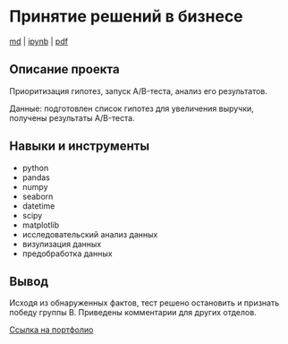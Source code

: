 # Принятие решений в бизнесе

[md](https://github.com/F-Sergei/Portfolio_yandex_practicum_-_data_analyst/blob/main/05.%20Принятие%20решений%20в%20бизнесе/Decision_making_in_business.md/Decision_making_in_business.md)  |  [ipynb](https://github.com/F-Sergei/Portfolio_yandex_practicum_-_data_analyst/blob/main/05.%20Принятие%20решений%20в%20бизнесе/Decision_making_in_business.ipynb)  |  [pdf](https://github.com/F-Sergei/Portfolio_yandex_practicum_-_data_analyst/blob/main/05.%20Принятие%20решений%20в%20бизнесе/Decision_making_in_business.pdf)

## Описание проекта

Приоритизация гипотез, запуск A/B-теста, анализ его результатов. 

Данные: подготовлен список гипотез для увеличения выручки, получены результаты A/B-теста. 

## Навыки и инструменты

- python
- pandas
- numpy
- seaborn
- datetime
- scipy
- matplotlib
- исследовательский анализ данных
- визулизация данных 
- предобработка данных


## Вывод

Исходя из обнаруженных фактов, тест решено остановить и признать победу группы B. Приведены комментарии для других отделов.

[Ссылка на портфолио](https://github.com/F-Sergei/Portfolio_for_data_analyst/tree/main)